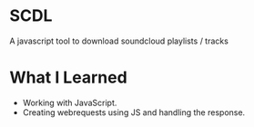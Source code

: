 # SCDL

A javascript tool to download soundcloud playlists / tracks

# What I Learned

* Working with JavaScript.
* Creating webrequests using JS and handling the response.
